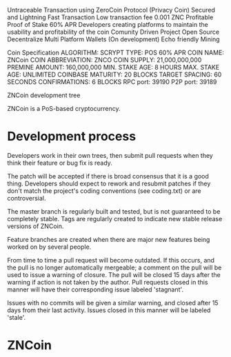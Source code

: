 Untraceable Transaction using ZeroCoin Protocol (Privacy Coin)
Secured and Lightning Fast Transaction
Low transaction fee 0.001 ZNC
Profitable Proof of Stake 60% APR
Developers creating platforms to maintain the usability and profitability of the coin
Comunity Driven Project
Open Source
Decentralize
Multi Platform Wallets (On development)
Echo friendly Mining

Coin Specification
ALGORITHM: SCRYPT
TYPE: POS 60% APR
COIN NAME: ZNCoin
COIN ABBREVIATION: ZNCO
COIN SUPPLY: 21,000,000,000 
PREMINE AMOUNT: 160,000,000 
MIN. STAKE AGE: 8 HOURS
MAX. STAKE AGE: UNLIMITED
COINBASE MATURITY: 20 BLOCKS
TARGET SPACING: 60 SECONDS
CONFIRMATIONS: 6 BLOCKS
RPC port: 39190
P2P port: 39189

ZNCoin development tree

ZNCoin is a PoS-based cryptocurrency.

Development process
===========================

Developers work in their own trees, then submit pull requests when
they think their feature or bug fix is ready.

The patch will be accepted if there is broad consensus that it is a
good thing.  Developers should expect to rework and resubmit patches
if they don't match the project's coding conventions (see coding.txt)
or are controversial.

The master branch is regularly built and tested, but is not guaranteed
to be completely stable. Tags are regularly created to indicate new
stable release versions of ZNCoin.

Feature branches are created when there are major new features being
worked on by several people.

From time to time a pull request will become outdated. If this occurs, and
the pull is no longer automatically mergeable; a comment on the pull will
be used to issue a warning of closure. The pull will be closed 15 days
after the warning if action is not taken by the author. Pull requests closed
in this manner will have their corresponding issue labeled 'stagnant'.

Issues with no commits will be given a similar warning, and closed after
15 days from their last activity. Issues closed in this manner will be 
labeled 'stale'.
# ZNCoin
